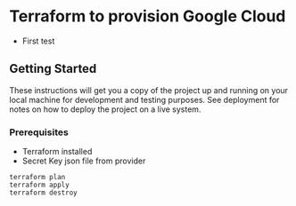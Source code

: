 # Terraform to provision Google Cloud

- First test

## Getting Started

These instructions will get you a copy of the project up and running on your local machine for development and testing purposes. See deployment for notes on how to deploy the project on a live system.

### Prerequisites

* Terraform installed
* Secret Key json file from provider

```
terraform plan
terraform apply
terraform destroy
```
